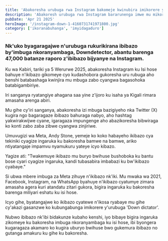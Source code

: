 ```yaml
---
title: 'Abakoresha urubuga rwa Instagram bakomeje kwinubira imikorere yarwo'
description: 'Abakoresh urubuga rwa Instagram bararunenga imwe mu mikorere yarwo idahwitse'
pubDate: 'Apr 21 2025'
heroImage: '/instagram-down-1-4160731741971800.jpg'
category: ['ikoranabuhanga', 'imyidagaduro']
---
```


### Nk'uko byagaragajwe n'urubuga rukurikirana ibibazo by'imbuga nkoranyambaga, Downdetector, abantu barenga 47,000 batanze raporo z'ibibazo bijyanye na Instagram.

Ku wa Kabiri, tariki ya 5 Werurwe 2025, abakoresha Instagram ku Isi hose bahuye n'ikibazo gikomeye cyo kudashobora gukoresha uru rubuga aho benshi batabashaga kwinjira mu mbuga zabo cyangwa bagasohoka batabigambiriye.

Iri sanganya ryatangiye ahagana saa yine z'ijoro ku isaha ya Kigali rimara amasaha arenga abiri.

Mu gihe cy'iri sanganya, abakoresha izi mbuga bazigiyeho nka Twitter (X) kugira ngo bagaragaze ibibazo bahuraga nabyo, aho hashtag yakwirakwijwe cyane, igaragaza impungenge aho abazikoresha bibwiraga ko konti zabo zaba zibwe cyangwa zinjiriwe.

Umuvugizi wa Meta, Andy Stone, yemeje ko koko habayeho ikibazo cya tekiniki cyagize ingaruka ku bakoresha bamwe na bamwe, ariko ntiyatangaje impamvu nyamukuru yateye icyo kibazo.

Yagize ati: "Twakemuye ikibazo mu buryo bwihuse bushoboka ku bantu bose cyari cyagize ingaruka, kandi tubasabira imbabazi ku bw'ikibazo cyabaye."

Si ubwa mbere imbuga za Meta zihuye n'ikibazo nk'iki. Mu mwaka wa 2021, Facebook, Instagram, na WhatsApp byahuye n'ikibazo cyatumye zimara amasaha agera kuri atandatu zitari gukora, bigira ingaruka ku bakoresha barenga miliyari eshatu ku isi hose.

Icyo gihe, byatangajwe ko ikibazo cyatewe n'ikosa ryabaye mu gihe cy'akazi gasanzwe ko kubungabunga imikorere y'urubuga 'Down dictator'.

Nubwo ibibazo nk'ibi bidakunze kubaho kenshi, iyo bibaye bigira ingaruka zikomeye ku bakoresha imbuga nkoranyambaga ku isi hose, ibi byongera kugaragaza akamaro ko kugira uburyo bwihuse bwo gukemura ibibazo no gutanga amakuru ku gihe ku bakoresha.
